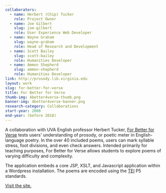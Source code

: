```yaml
---
collaborators: 
  - name: Herbert (Chip) Tucker
    role: Project Owner
  - name: Joe Gilbert
    slug: joe-gilbert
    role: User Experience Web Developer
  - name: Wayne Graham
    slug: wayne-graham
    role: Head of Research and Development
  - name: Scott Bailey
    slug: scott-bailey
    role: Humanities Developer
  - name: Ammon Shepherd
    slug: ammon-shepherd
    role: Humanities Developer
link: http://prosody.lib.virginia.edu
layout: work
slug: for-better-for-verse
title: For Better for Verse
thumb-img: 4better4verse-thumb.png
banner-img: 4better4verse-banner.png
research-category: Collaborations
start-year: 2008
end-year: (before 2018)
---
```


A collaboration with UVA English professor Herbert Tucker, [For Better for Verse](http://prosody.lib.virginia.edu) tests users' understanding of prosody, or poetic meter in English-language poetry. In the over 40 included poems, users can mark syllable stress, foot divisions, and even check answers. Intended primarily for teaching purposes, For Better for Verse allows students to explore poems of varying difficulty and complexity.

The application embeds a core JSP, XSLT, and Javascript application within a Wordpress installation. The poems are encoded using the [TEI](http://tei-c.org) P5 standards.

[Visit the site.](http://prosody.lib.virginia.edu)
